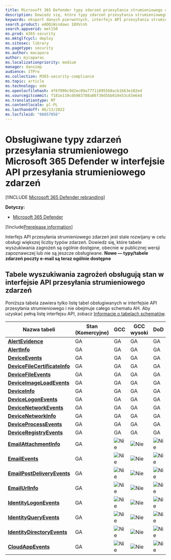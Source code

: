 ```yaml
---
title: Microsoft 365 Defender typy zdarzeń przesyłania strumieniowego obsługiwane w interfejsie API przesyłania strumieniowego zdarzeń
description: Dowiedz się, które typy zdarzeń przesyłania strumieniowego (tabele) są obsługiwane przez interfejs API przesyłania strumieniowego
keywords: eksport danych pierwotnych, interfejs API przesyłania strumieniowego, interfejs API, centra zdarzeń, magazyn platformy Azure, konto magazynu, wyszukiwanie zagrożeń, udostępnianie danych pierwotnych
search.product: eADQiWindows 10XVcnh
search.appverid: met150
ms.prod: m365-security
ms.mktglfcycl: deploy
ms.sitesec: library
ms.pagetype: security
ms.author: macapara
author: mjcaparas
ms.localizationpriority: medium
manager: dansimp
audience: ITPro
ms.collection: M365-security-compliance
ms.topic: article
ms.technology: mde
ms.openlocfilehash: 4f6f098c9d2ec09a777110955b8acb1663e102ed
ms.sourcegitcommit: f181e110cdb983788a86f30d5bb018e53c83e64d
ms.translationtype: MT
ms.contentlocale: pl-PL
ms.lasthandoff: 06/13/2022
ms.locfileid: "66057856"
---
```

# <a name="supported-microsoft-365-defender-streaming-event-types-in-event-streaming-api"></a>Obsługiwane typy zdarzeń przesyłania strumieniowego Microsoft 365 Defender w interfejsie API przesyłania strumieniowego zdarzeń

[!INCLUDE [Microsoft 365 Defender rebranding](../../includes/microsoft-defender.md)]

**Dotyczy:**
- [Microsoft 365 Defender](https://go.microsoft.com/fwlink/?linkid=2118804)

[!include[Prerelease information](../../includes/prerelease.md)]


Interfejs API przesyłania strumieniowego zdarzeń jest stale rozwijany w celu obsługi większej liczby typów zdarzeń. Dowiedz się, które tabele wyszukiwania zagrożeń są ogólnie dostępne, obecnie w publicznej wersji zapoznawczej lub nie są jeszcze obsługiwane. 
**Nowe — typy/tabele zdarzeń poczty e-mail są teraz ogólnie dostępne**

## <a name="hunting-tables-support-status-in-event-streaming-api"></a>Tabele wyszukiwania zagrożeń obsługują stan w interfejsie API przesyłania strumieniowego zdarzeń

Poniższa tabela zawiera tylko listę tabel obsługiwanych w interfejsie API przesyłania strumieniowego i nie obejmuje całego schematu AH. Aby uzyskać pełną listę interfejsu API, zobacz [Informacje o tabelach schematów](advanced-hunting-schema-tables.md#learn-the-schema-tables).

| Nazwa tabeli | Stan<br>(Komercyjne) | GCC | GCC wysoki | DoD |
|----|----|----|----|----|
| **[AlertEvidence](advanced-hunting-alertevidence-table.md)** | GA | GA | GA | GA |
| **[AlertInfo](advanced-hunting-alertinfo-table.md)** | GA | GA | GA | GA |
| **[DeviceEvents](advanced-hunting-deviceevents-table.md)** |GA | GA | GA | GA |
| **[DeviceFileCertificateInfo](advanced-hunting-DeviceFileCertificateInfo-table.md)** |GA | GA | GA | GA |
| **[DeviceFileEvents](advanced-hunting-devicefileevents-table.md)** | GA | GA | GA | GA |
| **[DeviceImageLoadEvents](advanced-hunting-deviceimageloadevents-table.md)** | GA | GA | GA | GA |
| **[DeviceInfo](advanced-hunting-deviceinfo-table.md)** | GA | GA | GA | GA |
| **[DeviceLogonEvents](advanced-hunting-devicelogonevents-table.md)** | GA | GA | GA | GA |
| **[DeviceNetworkEvents](advanced-hunting-devicenetworkevents-table.md)** |GA | GA | GA | GA |
| **[DeviceNetworkInfo](advanced-hunting-devicenetworkinfo-table.md)** | GA | GA | GA | GA |
| **[DeviceProcessEvents](advanced-hunting-deviceprocessevents-table.md)** | GA | GA | GA | GA |
| **[DeviceRegistryEvents](advanced-hunting-deviceregistryevents-table.md)** | GA | GA | GA | GA |
| **[EmailAttachmentInfo](advanced-hunting-emailattachmentinfo-table.md)** | GA |![Nie](../defender-endpoint/images/svg/check-no.svg)|![Nie](../defender-endpoint/images/svg/check-no.svg)|![Nie](../defender-endpoint/images/svg/check-no.svg)|
| **[EmailEvents](advanced-hunting-emailevents-table.md)** | GA |![Nie](../defender-endpoint/images/svg/check-no.svg)|![Nie](../defender-endpoint/images/svg/check-no.svg)|![Nie](../defender-endpoint/images/svg/check-no.svg)|
| **[EmailPostDeliveryEvents](advanced-hunting-emailpostdeliveryevents-table.md)** | GA |![Nie](../defender-endpoint/images/svg/check-no.svg)|![Nie](../defender-endpoint/images/svg/check-no.svg)|![Nie](../defender-endpoint/images/svg/check-no.svg)|
| **[EmailUrlInfo](advanced-hunting-emailurlinfo-table.md)** | GA |![Nie](../defender-endpoint/images/svg/check-no.svg)|![Nie](../defender-endpoint/images/svg/check-no.svg)|![Nie](../defender-endpoint/images/svg/check-no.svg)|
| **[IdentityLogonEvents](advanced-hunting-identitylogonevents-table.md)**|GA|![Nie](../defender-endpoint/images/svg/check-no.svg)|![Nie](../defender-endpoint/images/svg/check-no.svg)|![Nie](../defender-endpoint/images/svg/check-no.svg)|
| **[IdentityQueryEvents](advanced-hunting-identityqueryevents-table.md)**|GA|![Nie](../defender-endpoint/images/svg/check-no.svg)|![Nie](../defender-endpoint/images/svg/check-no.svg)|![Nie](../defender-endpoint/images/svg/check-no.svg)|
| **[IdentityDirectoryEvents](advanced-hunting-identitydirectoryevents-table.md)**|GA|![Nie](../defender-endpoint/images/svg/check-no.svg)|![Nie](../defender-endpoint/images/svg/check-no.svg)|![Nie](../defender-endpoint/images/svg/check-no.svg)|
| **[CloudAppEvents](advanced-hunting-cloudappevents-table.md)**|GA|![Nie](../defender-endpoint/images/svg/check-no.svg)|![Nie](../defender-endpoint/images/svg/check-no.svg)|![Nie](../defender-endpoint/images/svg/check-no.svg)|
